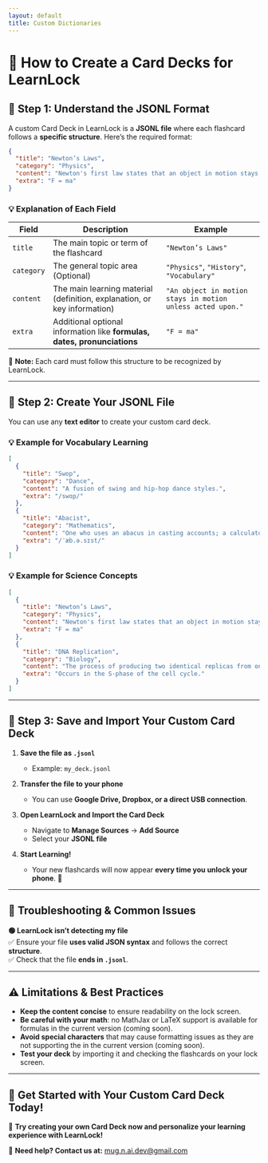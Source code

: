 ```yaml
---
layout: default
title: Custom Dictionaries
---
```


# 📝 How to Create a Card Decks for LearnLock  

## 📌 Step 1: Understand the JSONL Format  

A custom Card Deck in LearnLock is a **JSONL file** where each flashcard follows a **specific structure**. Here’s the required format:

```json
{
  "title": "Newton’s Laws",
  "category": "Physics",
  "content": "Newton's first law states that an object in motion stays in motion unless acted upon by an external force.",
  "extra": "F = ma"
}
```

### 💡 Explanation of Each Field  

<div class="table-container">
  <table>
    <thead>
      <tr>
        <th>Field</th>
        <th>Description</th>
        <th>Example</th>
      </tr>
    </thead>
    <tbody>
      <tr>
        <td><code>title</code></td>
        <td>The main topic or term of the flashcard</td>
        <td><code>"Newton’s Laws"</code></td>
      </tr>
      <tr>
        <td><code>category</code></td>
        <td>The general topic area (Optional)</td>
        <td><code>"Physics"</code>, <code>"History"</code>, <code>"Vocabulary"</code></td>
      </tr>
      <tr>
        <td><code>content</code></td>
        <td>The main learning material (definition, explanation, or key information)</td>
        <td><code>"An object in motion stays in motion unless acted upon."</code></td>
      </tr>
      <tr>
        <td><code>extra</code></td>
        <td>Additional optional information like <strong>formulas, dates, pronunciations</strong></td>
        <td><code>"F = ma"</code></td>
      </tr>
    </tbody>
  </table>
</div>

📌 **Note:** Each card must follow this structure to be recognized by LearnLock.

---

## 📌 Step 2: Create Your JSONL File  

You can use any **text editor** to create your custom card deck.

### 💡 Example for Vocabulary Learning  

```json
[
  {
    "title": "Swop",
    "category": "Dance",
    "content": "A fusion of swing and hip-hop dance styles.",
    "extra": "/swɑp/"
  },
  {
    "title": "Abacist",
    "category": "Mathematics",
    "content": "One who uses an abacus in casting accounts; a calculator.",
    "extra": "/ˈæb.ə.sɪst/"
  }
]
```

### 💡 Example for Science Concepts  

```json
[
  {
    "title": "Newton’s Laws",
    "category": "Physics",
    "content": "Newton's first law states that an object in motion stays in motion unless acted upon by an external force.",
    "extra": "F = ma"
  },
  {
    "title": "DNA Replication",
    "category": "Biology",
    "content": "The process of producing two identical replicas from one original DNA molecule.",
    "extra": "Occurs in the S-phase of the cell cycle."
  }
]
```

---

## 📌 Step 3: Save and Import Your Custom Card Deck  

1. **Save the file as `.jsonl`**  
   - Example: `my_deck.jsonl`  

2. **Transfer the file to your phone**  
   - You can use **Google Drive, Dropbox, or a direct USB connection**.  

3. **Open LearnLock and Import the Card Deck**  
   - Navigate to **Manage Sources** → **Add Source**  
   - Select your **JSONL file**  

4. **Start Learning!**  
   - Your new flashcards will now appear **every time you unlock your phone**. 🚀

---

## 📌 Troubleshooting & Common Issues  

**🟢 LearnLock isn’t detecting my file**  
✅ Ensure your file **uses valid JSON syntax** and follows the correct **structure**.  
✅ Check that the file **ends in `.jsonl`**.  

---

## ⚠️ Limitations & Best Practices

- **Keep the content concise** to ensure readability on the lock screen.
- **Be careful with your math**: no MathJax or LaTeX support is available for formulas in the current version (coming soon).
- **Avoid special characters** that may cause formatting issues as they are not supporting the in the current version (coming soon).
- **Test your deck** by importing it and checking the flashcards on your lock screen.

---

## 📝 Get Started with Your Custom Card Deck Today!  

🚀 **Try creating your own Card Deck now and personalize your learning experience with LearnLock!**  

📩 **Need help? Contact us at:** [mug.n.ai.dev@gmail.com](mailto:mug.n.ai.dev@gmail.com)
